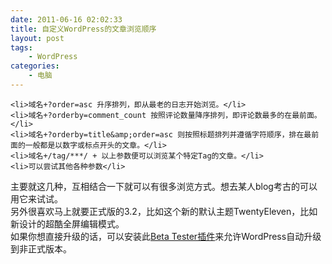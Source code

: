 ```yaml
---
date: 2011-06-16 02:02:33
title: 自定义WordPress的文章浏览顺序
layout: post
tags:
    - WordPress
categories:
    - 电脑
---
```

	<li>域名+?order=asc 升序排列，即从最老的日志开始浏览。</li>
	<li>域名+?orderby=comment_count 按照评论数量降序排列，即评论数最多的在最前面。</li>
	<li>域名+?orderby=title&amp;order=asc 则按照标题排列并遵循字符顺序，排在最前面的一般都是以数字或标点开头的文章。</li>
	<li>域名+/tag/***/ + 以上参数便可以浏览某个特定Tag的文章。</li>
	<li>可以尝试其他各种参数</li>
</ul>
<div>主要就这几种，互相结合一下就可以有很多浏览方式。想去某人blog考古的可以用它来试试。</div>
<div>另外很喜欢马上就要正式版的3.2，比如这个新的默认主题TwentyEleven，比如新设计的超酷全屏编辑模式。</div>
<div>如果你想直接升级的话，可以安装此<a title="WordPress Beta Tester" href="http://wordpress.org/extend/plugins/wordpress-beta-tester/">Beta Tester插件</a>来允许WordPress自动升级到非正式版本。</div>